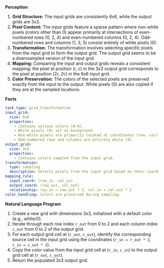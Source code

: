 **Perception**

1.  **Grid Structure:** The input grids are consistently 6x6, while the output grids are 3x3.
2.  **Pixel Content:** The input grids feature a sparse pattern where non-white pixels (colors other than 0) appear primarily at intersections of even-numbered rows (0, 2, 4) and even-numbered columns (0, 2, 4). Odd-numbered rows and columns (1, 3, 5) consist entirely of white pixels (0).
3.  **Transformation:** The transformation involves selecting specific pixels from the input grid to form the output grid. The output grid seems to be a downsampled version of the input grid.
4.  **Mapping:** Comparing the input and output grids reveals a consistent mapping: the pixel at position (r, c) in the 3x3 output grid corresponds to the pixel at position (2*r, 2*c) in the 6x6 input grid.
5.  **Color Preservation:** The colors of the selected pixels are preserved exactly from the input to the output. White pixels (0) are also copied if they are at the sampled locations.

**Facts**


```yaml
task_type: grid_transformation
input_grid:
  size: 6x6
  properties:
    - Contains various colors (0-9).
    - White pixels (0) act as background.
    - Non-white pixels are primarily located at coordinates (row, col) where both row and col are even numbers (0, 2, 4).
    - Odd-numbered rows and columns are entirely white (0).
output_grid:
  size: 3x3
  properties:
    - Contains colors sampled from the input grid.
transformation:
  type: sampling
  description: Selects pixels from the input grid based on their coordinates.
mapping_rule:
  input_coord: (row_in, col_in)
  output_coord: (row_out, col_out)
  relationship: row_in = row_out * 2, col_in = col_out * 2
color_handling: Colors are preserved during sampling.
```


**Natural Language Program**

1.  Create a new grid with dimensions 3x3, initialized with a default color (e.g., white/0).
2.  Iterate through each row index `r_out` from 0 to 2 and each column index `c_out` from 0 to 2 of the output grid.
3.  For each output grid cell at (`r_out`, `c_out`), identify the corresponding source cell in the input grid using the coordinates (`r_in = r_out * 2`, `c_in = c_out * 2`).
4.  Copy the color value from the input grid cell at (`r_in`, `c_in`) to the output grid cell at (`r_out`, `c_out`).
5.  Return the populated 3x3 output grid.